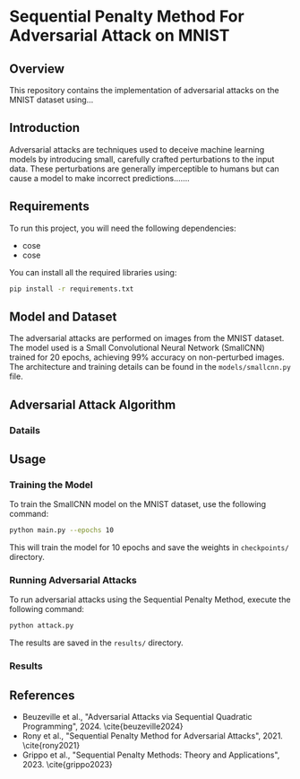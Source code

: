 # Sequential Penalty Method For Adversarial Attack on MNIST

## Overview

This repository contains the implementation of adversarial attacks on the MNIST dataset using...
  

## Introduction

Adversarial attacks are techniques used to deceive machine learning models by introducing small, carefully crafted perturbations to the input data. These perturbations are generally imperceptible to humans but can cause a model to make incorrect predictions...….

## Requirements

To run this project, you will need the following dependencies:

- cose
- cose

You can install all the required libraries using:

```bash
pip install -r requirements.txt
```

## Model and Dataset

The adversarial attacks are performed on images from the MNIST dataset. The model used is a Small Convolutional Neural Network (SmallCNN) trained for 20 epochs, achieving 99% accuracy on non-perturbed images. The architecture and training details can be found in the `models/smallcnn.py` file.

## Adversarial Attack Algorithm

### Datails


## Usage

### Training the Model

To train the SmallCNN model on the MNIST dataset, use the following command:

```bash
python main.py --epochs 10
```

This will train the model for 10 epochs and save the weights in `checkpoints/` directory.

### Running Adversarial Attacks

To run adversarial attacks using the Sequential Penalty Method, execute the following command:

```bash
python attack.py
```

The results are saved in the `results/` directory.

### Results

## References

- Beuzeville et al., "Adversarial Attacks via Sequential Quadratic Programming", 2024. \cite{beuzeville2024}
- Rony et al., "Sequential Penalty Method for Adversarial Attacks", 2021. \cite{rony2021}
- Grippo et al., "Sequential Penalty Methods: Theory and Applications", 2023. \cite{grippo2023}


